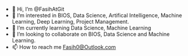 - 👋 Hi, I’m @FasihAtGit
- 👀 I’m interested in BIOS, Data Science, Artifical Intelligence, Machine Learning, Deep Learning, Project Management.
- 🌱 I’m currently learning Data Science, Machine Learning
- 💞️ I’m looking to collaborate on BIOS, Data Science and Machine Learning.
- 📫 How to reach me Fasih0@Outlook.com

<!---
FasihAtGit/FasihAtGit is a ✨ special ✨ repository because its `README.md` (this file) appears on your GitHub profile.
You can click the Preview link to take a look at your changes.
--->
